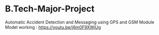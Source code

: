 # B.Tech-Major-Project
Automatic Accident Detection and Messaging using GPS and GSM Module
Model working : https://youtu.be/j6m0F9XWjUg
